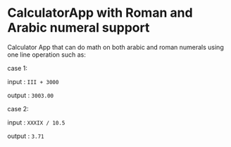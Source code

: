 # CalculatorApp with Roman and Arabic numeral support
Calculator App that can do math on both arabic and roman numerals using one line operation such as:

case 1:

input : ```III + 3000```

output : ```3003.00```

case 2:

input : ```XXXIX / 10.5```

output : ```3.71```



